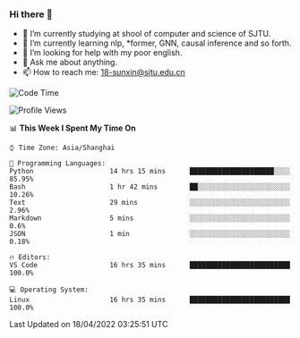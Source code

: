 ### Hi there 👋

<!--
**sunxin000/sunxin000** is a ✨ _special_ ✨ repository because its `README.md` (this file) appears on your GitHub profile.

Here are some ideas to get you started:

- 🔭 I’m currently working on ...
- 🌱 I’m currently learning ...
- 👯 I’m looking to collaborate on ...
- 🤔 I’m looking for help with ...
- 💬 Ask me about ...
- 📫 How to reach me: ...
- 😄 Pronouns: ...
- ⚡ Fun fact: ...
-->
- 🏫 I’m currently studying at shool of computer and science of SJTU.
- 🌱 I’m currently learning nlp, \*former, GNN, causal inference and so forth.
- 🤔 I’m looking for help with my poor english.
- 💬 Ask me about anything.
- 📫 How to reach me: 18-sunxin@sjtu.edu.cn
<!--START_SECTION:waka-->
![Code Time](http://img.shields.io/badge/Code%20Time-155%20hrs%2036%20mins-blue)

![Profile Views](http://img.shields.io/badge/Profile%20Views-2-blue)

📊 **This Week I Spent My Time On** 

```text
⌚︎ Time Zone: Asia/Shanghai

💬 Programming Languages: 
Python                   14 hrs 15 mins      █████████████████████░░░░   85.95% 
Bash                     1 hr 42 mins        ██░░░░░░░░░░░░░░░░░░░░░░░   10.26% 
Text                     29 mins             ░░░░░░░░░░░░░░░░░░░░░░░░░   2.96% 
Markdown                 5 mins              ░░░░░░░░░░░░░░░░░░░░░░░░░   0.6% 
JSON                     1 min               ░░░░░░░░░░░░░░░░░░░░░░░░░   0.18%

🔥 Editors: 
VS Code                  16 hrs 35 mins      █████████████████████████   100.0%

💻 Operating System: 
Linux                    16 hrs 35 mins      █████████████████████████   100.0%

```


 Last Updated on 18/04/2022 03:25:51 UTC
<!--END_SECTION:waka-->
